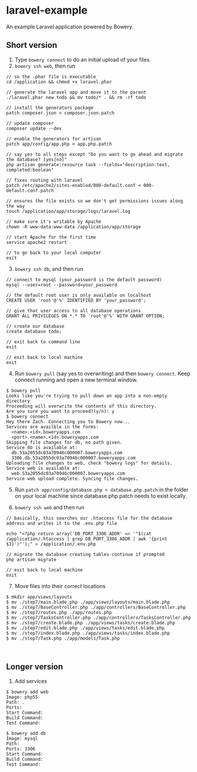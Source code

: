 laravel-example
===============


An example Laravel application powered by Bowery.

## Short version
1. Type `bowery connect` to do an initial upload of your files.
2. `bowery ssh web`, then run 

```
// so the .phar file is executable
cd /application && chmod +x laravel.phar

// generate the laravel app and move it to the parent
./laravel.phar new todo && mv todo/* . && rm -rf todo

// install the generators package
patch composer.json < composer.json.patch

// update composer
composer update --dev

// enable the generators for artisan
patch app/config/app.php < app.php.patch

// say yes to all steps except "Do you want to go ahead and migrate the database? [yes|no]"
php artisan generate:resource task --fields="description:text, completed:boolean"

// fixes routing with laravel
patch /etc/apache2/sites-enabled/000-default.conf < 000-default.conf.patch

// ensures the file exists so we don't get permissions issues along the way
touch /application/app/storage/logs/laravel.log

// make sure it's writable by Apache
chown -R www-data:www-data /application/app/storage

// start Apache for the first time
service apache2 restart

// to go back to your local computer
exit

```

3. `bowery ssh db`, and then run

```
// connect to mysql (your_password is the default password)
mysql --user=root --password=your_password

// the default root user is only available on localhost
CREATE USER 'root'@'%' IDENTIFIED BY 'your_password';

// give that user access to all database operations
GRANT ALL PRIVILEGES ON *.* TO 'root'@'%' WITH GRANT OPTION;

// create our database
create database todo;

// exit back to command line
exit

// exit back to local machine
exit

```

4. Run `bowery pull` (say yes to overwriting) and then `bowery connect`. Keep connect running and open a new terminal window.

```
$ bowery pull
Looks like you're trying to pull down an app into a non-empty directory
Proceeding will overwrite the contents of this directory.
Are you sure you want to proceed?(y/n): y
$ bowery connect
Hey there Zach. Connecting you to Bowery now...
Services are availble in the forms:
  <name>.<id>.boweryapps.com
  <port>.<name>.<id>.boweryapps.com
Skipping file changes for db, no path given.
Service db is available at:
  db.53a2055dc03a70946c000007.boweryapps.com
  3306.db.53a2055dc03a70946c000007.boweryapps.com
Uploading file changes to web, check "bowery logs" for details.
Service web is available at:
  web.53a2055dc03a70946c000007.boweryapps.com
Service web upload complete. Syncing file changes.
```

5. Run `patch app/config/database.php < database.php.patch` in the folder on your local machine since database.php.patch needs to exist locally.

6. `bowery ssh web` and then run

```
// basically, this searches our .htaccess file for the database address and writes it to the .env.php file

echo "<?php return array('DB_PORT_3306_ADDR' => '"$(cat /application/.htaccess | grep DB_PORT_3306_ADDR | awk '{print $3}')"');" > /application/.env.php

// migrate the database creating tables-continue if prompted
php artisan migrate

// exit back to local machine
exit

```

7. Move files into their correct locations

```
$ mkdir app/views/layouts
$ mv ./step7/main.blade.php ./app/views/layouts/main.blade.php
$ mv ./step7/BaseController.php ./app/controllers/BaseController.php
$ mv ./step7/routes.php ./app/routes.php
$ mv ./step7/TasksController.php ./app/controllers/TasksController.php 
$ mv ./step7/create.blade.php ./app/views/tasks/create.blade.php
$ mv ./step7/edit.blade.php ./app/views/tasks/edit.blade.php
$ mv ./step7/index.blade.php ./app/views/tasks/index.blade.php
$ mv ./step7/Task.php ./app/models/Task.php



```

## Longer version

1.  Add services
```
$ bowery add web
Image: php55
Path: .
Ports:
Start Command:
Build Command:
Test Command:

$ bowery add db
Image: mysql
Path:
Ports: 3306
Start Command:
Build Command:
Test Command:
```






